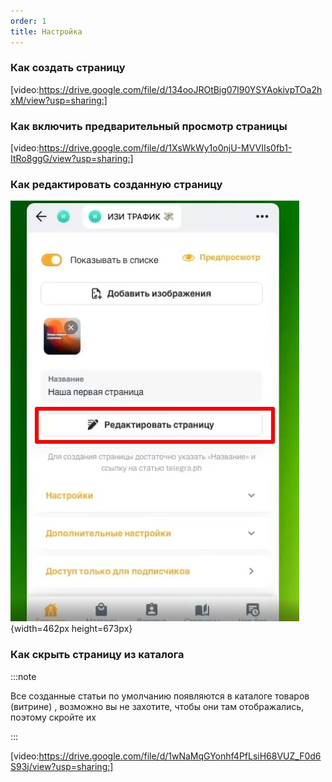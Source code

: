 ```yaml
---
order: 1
title: Настройка
---
```


### Как создать страницу

[video:https://drive.google.com/file/d/134ooJROtBig07l90YSYAokivpTOa2hxM/view?usp=sharing:]

### Как включить предварительный просмотр страницы

[video:https://drive.google.com/file/d/1XsWkWy1o0njU-MVVIIs0fb1-ItRo8ggG/view?usp=sharing:]

### Как редактировать созданную страницу

![](./nastroyka.jpeg){width=462px height=673px}

### Как скрыть страницу из каталога

:::note 

Все созданные статьи по умолчанию появляются в каталоге товаров (витрине) , возможно вы не захотите, чтобы они там отображались, поэтому скройте их

:::



[video:https://drive.google.com/file/d/1wNaMqGYonhf4PfLsiH68VUZ_F0d6S93j/view?usp=sharing:]

### 